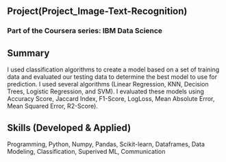 ## Project(Project_Image-Text-Recognition)
### Part of the Coursera series: IBM Data Science
    
## Summary
I used classification algorithms to create a model based on a set of training data and evaluated our testing data to determine the best model to use for prediction.  I used several algorithms (Linear Regression, KNN, Decision Trees, Logistic Regression, and SVM).  I evaluated these models using Accuracy Score, Jaccard Index, F1-Score, LogLoss, Mean Absolute Error, Mean Squared Error, R2-Score).  

## Skills (Developed & Applied)
Programming, Python, Numpy, Pandas, Scikit-learn, Dataframes, Data Modeling, Classification, Superived ML, Communication
    